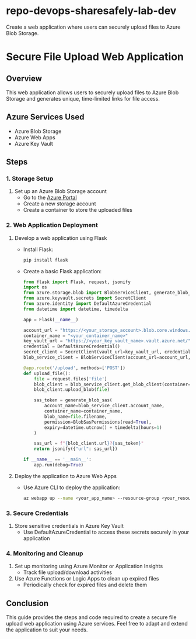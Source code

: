 # repo-devops-sharesafely-lab-dev
Create a web application where users can securely upload files to Azure Blob Storage.
# Secure File Upload Web Application

## Overview

This web application allows users to securely upload files to Azure Blob Storage and generates unique, time-limited links for file access.

## Azure Services Used

- Azure Blob Storage
- Azure Web Apps
- Azure Key Vault

## Steps

### 1. Storage Setup

1. Set up an Azure Blob Storage account
   - Go to the [Azure Portal](https://portal.azure.com/)
   - Create a new storage account
   - Create a container to store the uploaded files

### 2. Web Application Deployment

1. Develop a web application using Flask
   - Install Flask:
     ```bash
     pip install flask
     ```
   - Create a basic Flask application:
     ```python
     from flask import Flask, request, jsonify
     import os
     from azure.storage.blob import BlobServiceClient, generate_blob_sas, BlobSasPermissions
     from azure.keyvault.secrets import SecretClient
     from azure.identity import DefaultAzureCredential
     from datetime import datetime, timedelta

     app = Flask(__name__)

     account_url = "https://<your_storage_account>.blob.core.windows.net/"
     container_name = "<your_container_name>"
     key_vault_url = "https://<your_key_vault_name>.vault.azure.net/"
     credential = DefaultAzureCredential()
     secret_client = SecretClient(vault_url=key_vault_url, credential=credential)
     blob_service_client = BlobServiceClient(account_url=account_url, credential=credential)

     @app.route('/upload', methods=['POST'])
     def upload_file():
         file = request.files['file']
         blob_client = blob_service_client.get_blob_client(container=container_name, blob=file.filename)
         blob_client.upload_blob(file)

         sas_token = generate_blob_sas(
             account_name=blob_service_client.account_name,
             container_name=container_name,
             blob_name=file.filename,
             permission=BlobSasPermissions(read=True),
             expiry=datetime.utcnow() + timedelta(hours=1)
         )

         sas_url = f"{blob_client.url}?{sas_token}"
         return jsonify({"url": sas_url})

     if __name__ == '__main__':
         app.run(debug=True)
     ```

2. Deploy the application to Azure Web Apps
   - Use Azure CLI to deploy the application:
     ```bash
     az webapp up --name <your_app_name> --resource-group <your_resource_group> --plan <your_app_service_plan>
     ```

### 3. Secure Credentials

1. Store sensitive credentials in Azure Key Vault
   - Use DefaultAzureCredential to access these secrets securely in your application

### 4. Monitoring and Cleanup

1. Set up monitoring using Azure Monitor or Application Insights
   - Track file upload/download activities
2. Use Azure Functions or Logic Apps to clean up expired files
   - Periodically check for expired files and delete them

## Conclusion

This guide provides the steps and code required to create a secure file upload web application using Azure services. Feel free to adapt and extend the application to suit your needs.
